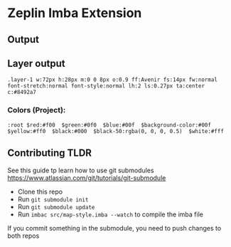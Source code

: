 # Zeplin Imba Extension

## Output

## Layer output
```
.layer-1 w:72px h:28px m:0 0 8px o:0.9 ff:Avenir fs:14px fw:normal font-stretch:normal font-style:normal lh:2 ls:0.27px ta:center c:#8492a7
```

### Colors (Project):
```
:root $red:#f00  $green:#0f0  $blue:#00f  $background-color:#00f  $yellow:#ff0  $black:#000  $black-50:rgba(0, 0, 0, 0.5)  $white:#fff 
```
## Contributing TLDR
See this guide tp learn how to use git submodules https://www.atlassian.com/git/tutorials/git-submodule
- Clone this repo
- Run `git submodule init`
- Run `git submodule update`
- Run `imbac src/map-style.imba --watch` to compile the imba file

If you commit something in the submodule, you need to push changes to both repos